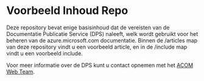 # Voorbeeld Inhoud Repo
Deze repository bevat enige basisinhoud dat de vereisten van de Documentatie Publicatie Service (DPS) naleeft, welk wordt gebruikt voor het beheren van de azure.microsoft.com documentatie. Binnen de /articles map van deze repository vindt u een voorbeeld article, en in de /include map vindt u een voorbeeld include.

Voor meer informatie over de DPS kunt u contact opnemen met het [ACOM Web Team](mailto:winaz_webteam@microsoft.com).